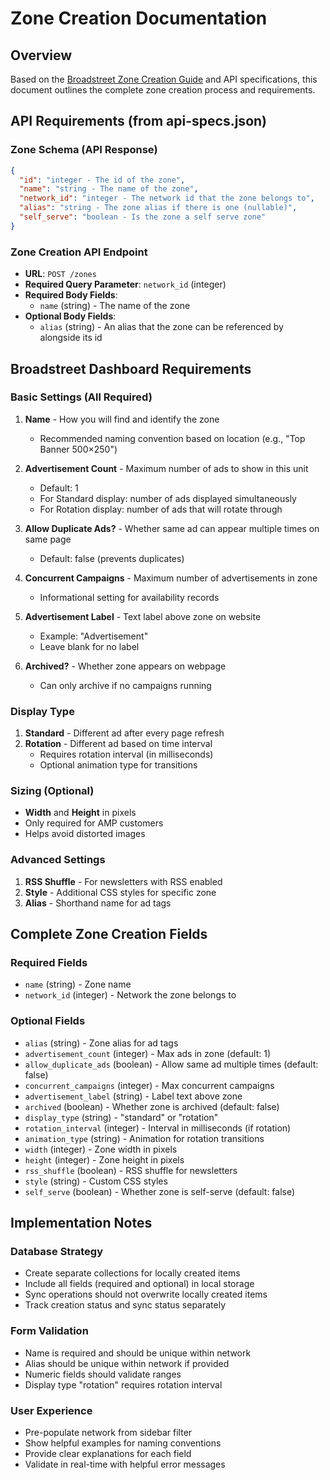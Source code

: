# Zone Creation Documentation

## Overview
Based on the [Broadstreet Zone Creation Guide](https://information.broadstreetads.com/create-a-zone/) and API specifications, this document outlines the complete zone creation process and requirements.

## API Requirements (from api-specs.json)

### Zone Schema (API Response)
```json
{
  "id": "integer - The id of the zone",
  "name": "string - The name of the zone", 
  "network_id": "integer - The network id that the zone belongs to",
  "alias": "string - The zone alias if there is one (nullable)",
  "self_serve": "boolean - Is the zone a self serve zone"
}
```

### Zone Creation API Endpoint
- **URL**: `POST /zones`
- **Required Query Parameter**: `network_id` (integer)
- **Required Body Fields**:
  - `name` (string) - The name of the zone
- **Optional Body Fields**:
  - `alias` (string) - An alias that the zone can be referenced by alongside its id

## Broadstreet Dashboard Requirements

### Basic Settings (All Required)
1. **Name** - How you will find and identify the zone
   - Recommended naming convention based on location (e.g., "Top Banner 500×250")
   
2. **Advertisement Count** - Maximum number of ads to show in this unit
   - Default: 1
   - For Standard display: number of ads displayed simultaneously
   - For Rotation display: number of ads that will rotate through
   
3. **Allow Duplicate Ads?** - Whether same ad can appear multiple times on same page
   - Default: false (prevents duplicates)
   
4. **Concurrent Campaigns** - Maximum number of advertisements in zone
   - Informational setting for availability records
   
5. **Advertisement Label** - Text label above zone on website
   - Example: "Advertisement"
   - Leave blank for no label
   
6. **Archived?** - Whether zone appears on webpage
   - Can only archive if no campaigns running

### Display Type
1. **Standard** - Different ad after every page refresh
2. **Rotation** - Different ad based on time interval
   - Requires rotation interval (in milliseconds)
   - Optional animation type for transitions

### Sizing (Optional)
- **Width** and **Height** in pixels
- Only required for AMP customers
- Helps avoid distorted images

### Advanced Settings
1. **RSS Shuffle** - For newsletters with RSS enabled
2. **Style** - Additional CSS styles for specific zone
3. **Alias** - Shorthand name for ad tags

## Complete Zone Creation Fields

### Required Fields
- `name` (string) - Zone name
- `network_id` (integer) - Network the zone belongs to

### Optional Fields
- `alias` (string) - Zone alias for ad tags
- `advertisement_count` (integer) - Max ads in zone (default: 1)
- `allow_duplicate_ads` (boolean) - Allow same ad multiple times (default: false)
- `concurrent_campaigns` (integer) - Max concurrent campaigns
- `advertisement_label` (string) - Label text above zone
- `archived` (boolean) - Whether zone is archived (default: false)
- `display_type` (string) - "standard" or "rotation"
- `rotation_interval` (integer) - Interval in milliseconds (if rotation)
- `animation_type` (string) - Animation for rotation transitions
- `width` (integer) - Zone width in pixels
- `height` (integer) - Zone height in pixels
- `rss_shuffle` (boolean) - RSS shuffle for newsletters
- `style` (string) - Custom CSS styles
- `self_serve` (boolean) - Whether zone is self-serve (default: false)

## Implementation Notes

### Database Strategy
- Create separate collections for locally created items
- Include all fields (required and optional) in local storage
- Sync operations should not overwrite locally created items
- Track creation status and sync status separately

### Form Validation
- Name is required and should be unique within network
- Alias should be unique within network if provided
- Numeric fields should validate ranges
- Display type "rotation" requires rotation interval

### User Experience
- Pre-populate network from sidebar filter
- Show helpful examples for naming conventions
- Provide clear explanations for each field
- Validate in real-time with helpful error messages
